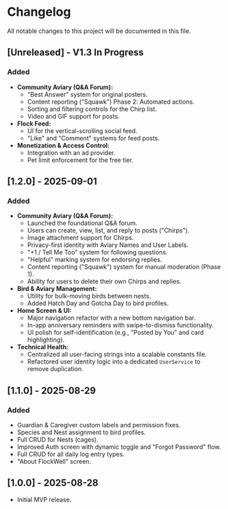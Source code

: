 # Changelog

All notable changes to this project will be documented in this file.

## [Unreleased] - V1.3 In Progress

### Added
- **Community Aviary (Q&A Forum):**
  - "Best Answer" system for original posters.
  - Content reporting ("Squawk") Phase 2: Automated actions.
  - Sorting and filtering controls for the Chirp list.
  - Video and GIF support for posts.
- **Flock Feed:**
  - UI for the vertical-scrolling social feed.
  - "Like" and "Comment" systems for feed posts.
- **Monetization & Access Control:**
  - Integration with an ad provider.
  - Pet limit enforcement for the free tier.

## [1.2.0] - 2025-09-01

### Added
- **Community Aviary (Q&A Forum):**
  - Launched the foundational Q&A forum.
  - Users can create, view, list, and reply to posts ("Chirps").
  - Image attachment support for Chirps.
  - Privacy-first identity with Aviary Names and User Labels.
  - "+1 / Tell Me Too" system for following questions.
  - "Helpful" marking system for endorsing replies.
  - Content reporting ("Squawk") system for manual moderation (Phase 1).
  - Ability for users to delete their own Chirps and replies.
- **Bird & Aviary Management:**
  - Utility for bulk-moving birds between nests.
  - Added Hatch Day and Gotcha Day to bird profiles.
- **Home Screen & UI:**
  - Major navigation refactor with a new bottom navigation bar.
  - In-app anniversary reminders with swipe-to-dismiss functionality.
  - UI polish for self-identification (e.g., "Posted by You" and card highlighting).
- **Technical Health:**
  - Centralized all user-facing strings into a scalable constants file.
  - Refactored user identity logic into a dedicated `UserService` to remove duplication.

## [1.1.0] - 2025-08-29

### Added
- Guardian & Caregiver custom labels and permission fixes.
- Species and Nest assignment to bird profiles.
- Full CRUD for Nests (cages).
- Improved Auth screen with dynamic toggle and "Forgot Password" flow.
- Full CRUD for all daily log entry types.
- "About FlockWell" screen.

## [1.0.0] - 2025-08-28
- Initial MVP release.